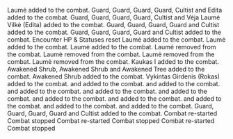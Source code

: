 Laumė added to the combat.
Guard, Guard, Guard, Guard, Cultist and Edita added to the combat.
Guard, Guard, Guard, Guard, Cultist and Vėja Laumė Vilkė (Edita) added to the combat.
Guard, Guard, Guard, Guard and Cultist added to the combat.
Guard, Guard, Guard, Guard and Cultist added to the combat.
Encounter HP & Statuses reset
Laumė added to the combat.
Laumė added to the combat.
Laumė added to the combat.
Laumė removed from the combat.
Laumė removed from the combat.
Laumė removed from the combat.
Laumė removed from the combat.
Kaukas I added to the combat.
Awakened Shrub, Awakened Shrub and Awakened Tree added to the combat.
Awakened Shrub added to the combat.
Vykintas Girdenis (Rokas) added to the combat.
 and  added to the combat.
 and  added to the combat.
 and  added to the combat.
 and  added to the combat.
 and  added to the combat.
 and  added to the combat.
 and  added to the combat.
 and  added to the combat.
 and  added to the combat.
 and  added to the combat.
Guard, Guard, Guard, Guard and Cultist added to the combat.
Combat re-started
Combat stopped
Combat re-started
Combat stopped
Combat re-started
Combat stopped
